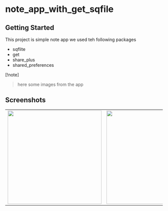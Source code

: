 # note_app_with_get_sqfile


## Getting Started

This project is simple note app we used
teh following packages 

- sqflite   
- get
- share_plus
- shared_preferences

[!note]
> here some images from the app
## Screenshots
<table>
  <tr>
    <td><img src="assets/screenshots/1.png" width="300" /></td>
    <td><img src="assets/screenshots/2.png" width="300" /></td>
    <td><img src="assets/screenshots/3.png" width="300" /></td>
  </tr>
</table>
